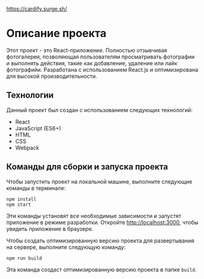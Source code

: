 https://cardify.surge.sh/

# Описание проекта

Этот проект - это React-приложение. Полностью отзывчивая фотогалерея, позволяющая пользователям просматривать фотографии и выполнять действия, такие как добавление, удаление или лайк фотографийи. Разработана с использованием React.js и оптимизирована для высокой производительности. 

## Технологии

Данный проект был создан с использованием следующих технологий:

- React
- JavaScript (ES6+)
- HTML
- CSS
- Webpack

## Команды для сборки и запуска проекта

Чтобы запустить проект на локальной машине, выполните следующие команды в терминале:

```
npm install
npm start
```

Эти команды установят все необходимые зависимости и запустят приложение в режиме разработки. Откройте [http://localhost:3000](http://localhost:3000), чтобы увидеть приложение в браузере.

Чтобы создать оптимизированную версию проекта для развертывания на сервере, выполните следующую команду:

```
npm run build
```

Эта команда создаст оптимизированную версию проекта в папке `build`.
